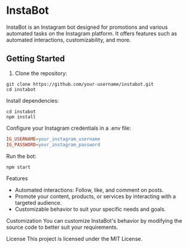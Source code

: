 # InstaBot

InstaBot is an Instagram bot designed for promotions and various automated tasks on the Instagram platform. It offers features such as automated interactions, customizability, and more.

## Getting Started

1. Clone the repository:

```shell
git clone https://github.com/your-username/instabot.git
cd instabot
```

Install dependencies:

```shell
cd instabot
npm install
```

Configure your Instagram credentials in a .env file:

```makefile
IG_USERNAME=your_instagram_username
IG_PASSWORD=your_instagram_password
```

Run the bot:

```shell
npm start
```

Features

- Automated interactions: Follow, like, and comment on posts.
- Promote your content, products, or services by interacting with a targeted audience.
- Customizable behavior to suit your specific needs and goals.

Customization
You can customize InstaBot's behavior by modifying the source code to better suit your requirements.

License
This project is licensed under the MIT License.
